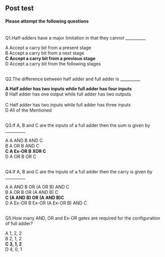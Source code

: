 ## Post test
#### Please attempt the following questions

<br>
Q1.Half-adders have a major limitation in that they cannot __________<br>

A   Accept a carry bit from a present stage<br>
B   Accept a carry bit from a next stage<br>
<b>C   Accept a carry bit from a previous stage</b><br>
D   Accept a carry bit from the following stages<br><br>


Q2.The difference between half adder and full adder is __________<br>

<b>A   Half adder has two inputs while full adder has four inputs</b><br>
B   Half adder has one output while full adder has two outputs<br><br>
C   Half adder has two inputs while full adder has three inputs<br>
D   All of the Mentioned<br><br>


Q3.If A, B and C are the inputs of a full adder then the sum is given by __________<br>

A   A AND B AND C<br>
B   A OR B AND C<br>
<b>C   A Ex-OR B XOR C</b><br>
D   A OR B OR C<br><br>


Q4.If A, B and C are the inputs of a full adder then the carry is given by __________<br>

A   A AND B OR (A OR B) AND C<br>
B   A OR B OR (A AND B) C<br>
<b>C   (A AND B) OR (A AND B)C</b><br>
D   A Ex-OR B Ex-OR (A Ex-OR B) AND C<br><br>


Q5.How many AND, OR and Ex-OR gates are required for the configuration of full adder?<br>

A   1, 2, 2<br>
B   2, 1, 2<br>
<b>C   3, 1, 2</b><br>
D   4, 0, 1<br><br>




